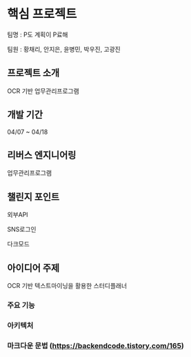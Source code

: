 # 핵심 프로젝트
팀명 : P도 계획이 P료해

팀원 : 황채리, 안지은, 윤병민, 박우진, 고광진

## 프로젝트 소개
OCR 기반 업무관리프로그램

## 개발 기간
04/07 ~ 04/18

## 리버스 엔지니어링
업무관리프로그램

## 챌린지 포인트
외부API

SNS로그인

다크모드

## 아이디어 주제
OCR 기반 텍스트마이닝을 활용한 스터디플래너


### 주요 기능

### 아키텍처




### 마크다운 문법 (https://backendcode.tistory.com/165)

